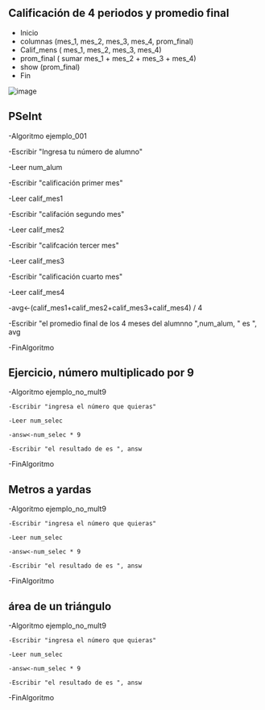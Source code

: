 ## Calificación de 4 periodos y promedio final
- Inicio
- columnas (mes_1, mes_2, mes_3, mes_4, prom_final)
- Calif_mens ( mes_1, mes_2, mes_3, mes_4) 
- prom_final ( sumar mes_1 + mes_2 + mes_3 + mes_4)
- show (prom_final) 
- Fin

![image](https://user-images.githubusercontent.com/103066587/163238397-4fc835d8-e16a-43e4-a9d4-6f02d32afa5c.png)

## PSeInt
-Algoritmo ejemplo_001
	
  -Escribir "Ingresa tu número de alumno"
	
  -Leer num_alum
	
  -Escribir "calificación primer mes"
	
  -Leer calif_mes1
	
  -Escribir "califación segundo mes"
	
  -Leer calif_mes2
	
  -Escribir "califcación tercer mes"
	
  -Leer calif_mes3
	
  -Escribir "calificación cuarto mes"
	
  -Leer calif_mes4
	
  -avg<-(calif_mes1+calif_mes2+calif_mes3+calif_mes4) / 4
	
  -Escribir "el promedio final de los 4 meses del alumnno ",num_alum, " es ", avg 

-FinAlgoritmo

## Ejercicio, número multiplicado por 9 

-Algoritmo ejemplo_no_mult9
	
	-Escribir "ingresa el número que quieras"
	
	-Leer num_selec
	
	-answ<-num_selec * 9
	
	-Escribir "el resultado de es ", answ 

-FinAlgoritmo

## Metros a yardas

-Algoritmo ejemplo_no_mult9
	
	-Escribir "ingresa el número que quieras"
	
	-Leer num_selec
	
	-answ<-num_selec * 9
	
	-Escribir "el resultado de es ", answ 

-FinAlgoritmo

## área de un triángulo

-Algoritmo ejemplo_no_mult9

	-Escribir "ingresa el número que quieras"
	
	-Leer num_selec
	
	-answ<-num_selec * 9
	
	-Escribir "el resultado de es ", answ 

-FinAlgoritmo
